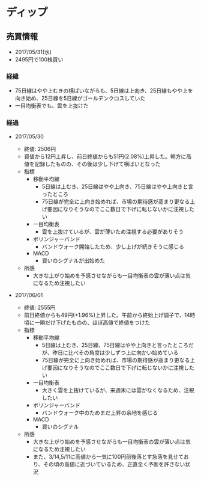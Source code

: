 # ディップ
## 売買情報
- 2017/05/31(水)
- 2495円で100株買い

### 経緯
- 75日線はやや上むきの横ばいながらも、5日線は上向き、25日線もやや上を向き始め、25日線を5日線がゴールデンクロスしていた
- 一目均衡表でも、雲を上抜けた

### 経過
- 2017/05/30
    - 終値: 2506円
    - 買値から12円上昇し、前日終値からも51円(2.08%)上昇した。朝方に高値を記録したものの、その後は少し下げて横ばいとなった
    - 指標
      - 移動平均線
        - 5日線は上むき、25日線はやや上向き、75日線はやや上向きと言ったところ
        - 75日線が完全に上向き始めれば、市場の期待感が高まり更なる上げ要因になりそうなのでここ数日で下げに転じないかに注視したい
      - 一目均衡表
        - 雲を上抜けているが、雲が薄いため注視する必要がありそう
      - ボリンジャーバンド
        - バンドウォーク開始したため、少し上げが続きそうに感じる
      - MACD
        - 買いのシグナルが出始めた
    - 所感
      - 大きな上がり始めを予感させながらも一目均衡表の雲が薄い点は気になるため注視したい

- 2017/06/01
    - 終値: 2555円
    - 前日終値からも49円(+1.96%)上昇した。午前から終始上げ調子で、14時頃に一瞬だけ下げたものの、ほぼ高値で終値をつけた
    - 指標
      - 移動平均線
        - 5日線は上むき、25日線、75日線はやや上向きと言ったところだが、昨日に比べその角度は少しずつ上に向かい始めている
        - 75日線が完全に上向き始めれば、市場の期待感が高まり更なる上げ要因になりそうなのでここ数日で下げに転じないかに注視したい
      - 一目均衡表
        - 大きく雲を上抜けているが、来週末には雲がなくなるため、注視したい
      - ボリンジャーバンド
        - バンドウォーク中のためまだ上昇の余地を感じる
      - MACD
        - 買いのシグナル
    - 所感
      - 大きな上がり始めを予感させながらも一目均衡表の雲が薄い点は気になるため注視したい
      - また、3/14,5/11に高値から一気に100円前後落とす急落を見せており、その頃の高値に近づいているため、正直全く予断を許さない状況

